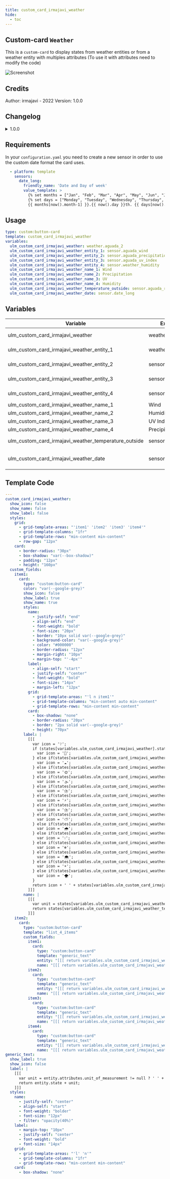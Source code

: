 ```yaml
---
title: custom_card_irmajavi_weather
hide:
  - toc
---
```

<!-- markdownlint-disable MD046 -->

## Custom-card `Weather`

This is a `custom-card` to display states from weather entities or from a weather entity with multiples attributes (To use it with attributes need to modify the code)

![Screenshot](../../docs/assets/img/screenshot_irmajavi_weather_card.jpg)

## Credits

Author: irmajavi - 2022
Version: 1.0.0

## Changelog

<details>
<summary>1.0.0</summary>
Initial release
</details>

## Requirements

In your `configuration.yaml` you need to create a new sensor in order to use the custom date format the card uses.

```yaml
  - platform: template
    sensors:
      date_long:
        friendly_name: 'Date and Day of week'
        value_template: >
          {% set months = ["Jan", "Feb", "Mar", "Apr", "May", "Jun", "Jul", "Agu", "Sep", "Oct", "Nov", "Dic"] %}
          {% set days = ["Monday", "Tuesday", "Wednesday", "Thursday", "Friday", "Saturday", "Sunday"] %}
          {{ months[now().month-1] }}.{{ now().day }}th. {{ days[now().weekday()] }}
```

## Usage

```yaml
type: custom:button-card
template: custom_card_irmajavi_weather
variables:
  ulm_custom_card_irmajavi_weather: weather.aguada_2
  ulm_custom_card_irmajavi_weather_entity_1: sensor.aguada_wind
  ulm_custom_card_irmajavi_weather_entity_2: sensor.aguada_precipitation
  ulm_custom_card_irmajavi_weather_entity_3: sensor.aguada_uv_index
  ulm_custom_card_irmajavi_weather_entity_4: sensor.weather_humidity
  ulm_custom_card_irmajavi_weather_name_1: Wind
  ulm_custom_card_irmajavi_weather_name_2: Precipitation
  ulm_custom_card_irmajavi_weather_name_3: UV
  ulm_custom_card_irmajavi_weather_name_4: Humidity
  ulm_custom_card_irmajavi_weather_temperature_outside: sensor.aguada_realfeel_temperature
  ulm_custom_card_irmajavi_weather_date: sensor.date_long
```

## Variables

<table>
<thead>
<tr>
<th>Variable</th>
<th>Example</th>
<th>Required</th>
<th>Explanation</th>
</tr>
</thead>
<tbody>
<tr>
<td>ulm_custom_card_irmajavi_weather</td>
<td>weather.yourplace</td>
<td>Yes</td>
<td>The main entity</td>
</tr>
<tr>
<td>ulm_custom_card_irmajavi_weather_entity_1</td>
<td>weather.humidity</td>
<td>Yes</td>
<td>Weather entity</td>
</tr>
<tr>
<td>ulm_custom_card_irmajavi_weather_entity_2</td>
<td>sensor.test1</td>
<td>Yes</td>
<td>Weather entity</td>
</tr>
<tr>
<td>ulm_custom_card_irmajavi_weather_entity_3</td>
<td>sensor.test2</td>
<td>Yes</td>
<td>Weather entity</td>
</tr>
<tr>
<td>ulm_custom_card_irmajavi_weather_entity_4</td>
<td>sensor.test3</td>
<td>Yes</td>
<td>Weather entity</td>
</tr>
<tr>
<td>ulm_custom_card_irmajavi_weather_name_1</td>
<td>Wind</td>
<td>Yes</td>
<td>Entity name</td>
</tr>
<tr>
<td>ulm_custom_card_irmajavi_weather_name_2</td>
<td>Humidity</td>
<td>Yes</td>
<td>Entity name</td>
</tr>
<tr>
<td>ulm_custom_card_irmajavi_weather_name_3</td>
<td>UV Index</td>
<td>Yes</td>
<td>Entity name</td>
</tr>
<tr>
<td>ulm_custom_card_irmajavi_weather_name_4</td>
<td>Precipitation</td>
<td>Yes</td>
<td>Entity name</td>
</tr>
<tr>
<td>ulm_custom_card_irmajavi_weather_temperature_outside</td>
<td>sensor.test4</td>
<td>Yes</td>
<td>Weather entity</td>
</tr>
<tr>
<td>ulm_custom_card_irmajavi_weather_date</td>
<td>sensor.test5</td>
<td>Yes</td>
<td>Custom date format sensor</td>
</tr>
</tbody>
</table>

## Template Code

```yaml
---
custom_card_irmajavi_weather:
  show_icon: false
  show_name: false
  show_label: false
  styles:
    grid:
      - grid-template-areas: "'item1' 'item2' 'item3' 'item4'"
      - grid-template-columns: "1fr"
      - grid-template-rows: "min-content min-content"
      - row-gap: "12px"
    card:
      - border-radius: "30px"
      - box-shadow: "var(--box-shadow)"
      - padding: "12px"
      - height: "160px"
  custom_fields:
    item1:
      card:
        type: "custom:button-card"
        color: "var(--google-grey)"
        show_icon: false
        show_label: true
        show_name: true
        styles:
          name:
            - justify-self: "end"
            - align-self: "end"
            - font-weight: "bold"
            - font-size: "20px"
            - border: "10px solid var(--google-grey)"
            - background-color: "var(--google-grey)"
            - color: "#000000"
            - border-radius: "12px"
            - margin-right: "10px"
            - margin-top: "'-4px'"
          label:
            - align-self: "start"
            - justify-self: "center"
            - font-weight: "bold"
            - font-size: "14px"
            - margin-left: "12px"
          grid:
            - grid-template-areas: "'l n item1'"
            - grid-template-columns: "min-content auto min-content"
            - grid-template-rows: "min-content min-content"
          card:
            - box-shadow: "none"
            - border-radius: "20px"
            - border: "2px solid var(--google-grey)"
            - height: "70px"
        label: |
          [[[
            var icon = '❔';
            if (states[variables.ulm_custom_card_irmajavi_weather].state == 'clear-night'){
              var icon = '🌙';
            } else if(states[variables.ulm_custom_card_irmajavi_weather].state == 'cloudy'){
              var icon = '☁️';
            } else if(states[variables.ulm_custom_card_irmajavi_weather].state == 'exceptional'){
              var icon = '🌞';
            } else if(states[variables.ulm_custom_card_irmajavi_weather].state == 'fog'){
              var icon = '🌫️';
            } else if(states[variables.ulm_custom_card_irmajavi_weather].state == 'hail'){
              var icon = '⛈️';
            } else if(states[variables.ulm_custom_card_irmajavi_weather].state == 'lightning'){
              var icon = '⚡';
            } else if(states[variables.ulm_custom_card_irmajavi_weather].state == 'lightning-rainy'){
              var icon = '⛈️';
            } else if(states[variables.ulm_custom_card_irmajavi_weather].state == 'partlycloudy'){
              var icon = '⛅';
            } else if(states[variables.ulm_custom_card_irmajavi_weather].state == 'pouring'){
              var icon = '🌧️';
            } else if(states[variables.ulm_custom_card_irmajavi_weather].state == 'rainy'){
              var icon = '💧';
            } else if(states[variables.ulm_custom_card_irmajavi_weather].state == 'snowy'){
              var icon = '❄️';
            } else if(states[variables.ulm_custom_card_irmajavi_weather].state == 'snowy-rainy'){
              var icon = '🌨️';
            } else if(states[variables.ulm_custom_card_irmajavi_weather].state == 'sunny'){
              var icon = '☀️';
            } else if(states[variables.ulm_custom_card_irmajavi_weather].state == 'windy'){
              var icon = '🌪️';
            }
            return icon + ' ' + states[variables.ulm_custom_card_irmajavi_weather_date].state;
          ]]]
        name: |
          [[[
            var unit = states[variables.ulm_custom_card_irmajavi_weather_temperature_outside].attributes.unit_of_measurement != null ? ' ' + states[variables.ulm_custom_card_irmajavi_weather_temperature_outside].attributes.unit_of_measurement : ''
            return states[variables.ulm_custom_card_irmajavi_weather_temperature_outside].state + unit;
          ]]]
    item2:
      card:
        type: "custom:button-card"
        template: "list_4_items"
        custom_fields:
          item1:
            card:
              type: "custom:button-card"
              template: "generic_text"
              entity: "[[[ return variables.ulm_custom_card_irmajavi_weather_entity_1; ]]]"
              name: "[[[ return variables.ulm_custom_card_irmajavi_weather_name_1; ]"
          item2:
            card:
              type: "custom:button-card"
              template: "generic_text"
              entity: "[[[ return variables.ulm_custom_card_irmajavi_weather_entity_2; ]]]"
              name: "[[[ return variables.ulm_custom_card_irmajavi_weather_name_2; ]]]"
          item3:
            card:
              type: "custom:button-card"
              template: "generic_text"
              entity: "[[[ return variables.ulm_custom_card_irmajavi_weather_entity_3; ]]]"
              name: "[[[ return variables.ulm_custom_card_irmajavi_weather_name_3; ]]]"
          item4:
            card:
              type: "custom:button-card"
              template: "generic_text"
              entity: "[[[ return variables.ulm_custom_card_irmajavi_weather_entity_4; ]]]"
              name: "[[[ return variables.ulm_custom_card_irmajavi_weather_name_4; ]]]"
generic_text:
  show_label: true
  show_icon: false
  label: |
    [[[
      var unit = entity.attributes.unit_of_measurement != null ? ' ' + entity.attributes.unit_of_measurement : ''
      return entity.state + unit;
    ]]]
  styles:
    name:
      - justify-self: "center"
      - align-self: "start"
      - font-weight: "bolder"
      - font-size: "12px"
      - filter: "opacity(40%)"
    label:
      - margin-top: "10px"
      - justify-self: "center"
      - font-weight: "bold"
      - font-size: "14px"
    grid:
      - grid-template-areas: "'l' 'n'"
      - grid-template-columns: "1fr"
      - grid-template-rows: "min-content min-content"
    card:
      - box-shadow: "none"
```
